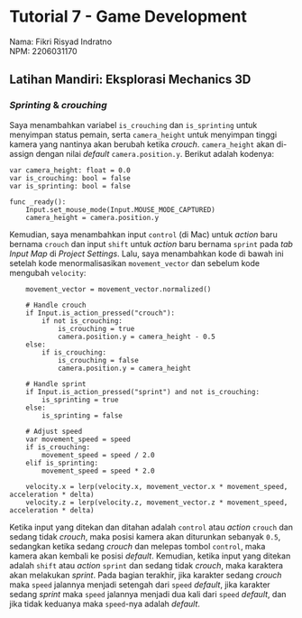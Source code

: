 # Tutorial 7 - Game Development

Nama: Fikri Risyad Indratno<br>
NPM: 2206031170

## Latihan Mandiri: Eksplorasi Mechanics 3D

### *Sprinting* & *crouching*

Saya menambahkan variabel `is_crouching` dan `is_sprinting` untuk menyimpan status pemain, serta `camera_height` untuk menyimpan tinggi kamera yang nantinya akan berubah ketika *crouch*. `camera_height` akan di-assign dengan nilai *default* `camera.position.y`. Berikut adalah kodenya:

```
var camera_height: float = 0.0
var is_crouching: bool = false
var is_sprinting: bool = false

func _ready():
	Input.set_mouse_mode(Input.MOUSE_MODE_CAPTURED)
	camera_height = camera.position.y
```

Kemudian, saya menambahkan input `control` (di Mac) untuk *action* baru bernama `crouch` dan input `shift` untuk *action* baru bernama `sprint` pada *tab Input Map* di *Project Settings*. Lalu, saya menambahkan kode di bawah ini setelah kode menormalisasikan `movement_vector` dan sebelum kode mengubah `velocity`:

```
	movement_vector = movement_vector.normalized()

	# Handle crouch
	if Input.is_action_pressed("crouch"):
		if not is_crouching:
			is_crouching = true
			camera.position.y = camera_height - 0.5
	else:
		if is_crouching:
			is_crouching = false
			camera.position.y = camera_height
	
	# Handle sprint
	if Input.is_action_pressed("sprint") and not is_crouching:
		is_sprinting = true
	else:
		is_sprinting = false
	
	# Adjust speed
	var movement_speed = speed
	if is_crouching:
		movement_speed = speed / 2.0
	elif is_sprinting:
		movement_speed = speed * 2.0
	
	velocity.x = lerp(velocity.x, movement_vector.x * movement_speed, acceleration * delta)
	velocity.z = lerp(velocity.z, movement_vector.z * movement_speed, acceleration * delta)
```

Ketika input yang ditekan dan ditahan adalah `control` atau *action* `crouch` dan sedang tidak *crouch*, maka posisi kamera akan diturunkan sebanyak `0.5`, sedangkan ketika sedang *crouch* dan melepas tombol `control`, maka kamera akan kembali ke posisi *default*. Kemudian, ketika input yang ditekan adalah `shift` atau *action* `sprint` dan sedang tidak *crouch*, maka karaktera akan melakukan *sprint*. Pada bagian terakhir, jika karakter sedang *crouch* maka `speed` jalannya menjadi setengah dari `speed` *default*, jika karakter sedang *sprint* maka `speed` jalannya menjadi dua kali dari `speed` *default*, dan jika tidak keduanya maka `speed`-nya adalah *default*.